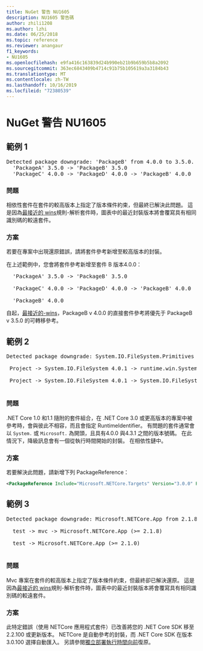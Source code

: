 ```yaml
---
title: NuGet 警告 NU1605
description: NU1605 警告碼
author: zhili1208
ms.author: lzhi
ms.date: 06/25/2018
ms.topic: reference
ms.reviewer: anangaur
f1_keywords:
- NU1605
ms.openlocfilehash: e9fa416c163839d24b990eb21b9b659b5b8a2092
ms.sourcegitcommit: 363ec6843409b4714c91b75b105619a3a3184b43
ms.translationtype: MT
ms.contentlocale: zh-TW
ms.lasthandoff: 10/16/2019
ms.locfileid: "72380539"
---
```

# <a name="nuget-warning-nu1605"></a>NuGet 警告 NU1605

## <a name="example-1"></a>範例 1

<pre>Detected package downgrade: 'PackageB' from 4.0.0 to 3.5.0. Reference the package directly from the project to select a different version.<br/>  'PackageA' 3.5.0 -> 'PackageB' 3.5.0<br/>  'PackageC' 4.0.0 -> 'PackageD' 4.0.0 -> 'PackageB' 4.0.0</pre>

### <a name="issue"></a>問題
相依性套件在套件的較高版本上指定了版本條件約束，但最終已解決此問題。 這是因為[最接近的 wins](../../concepts/dependency-resolution.md#nearest-wins)規則-解析套件時，圖表中的最近封裝版本將會覆寫具有相同識別碼的較遠套件。

### <a name="solution"></a>方案
若要在專案中出現還原錯誤，請將套件參考新增至較高版本的封裝。

在上述範例中，您會將套件參考新增至套件 B 版本4.0.0：

<pre>
  'PackageA' 3.5.0 -> 'PackageB' 3.5.0<br/>
  'PackageC' 4.0.0 -> 'PackageD' 4.0.0 -> 'PackageB' 4.0.0<br/>
  'PackageB' 4.0.0
</pre>

自起，[最接近的-wins](../../concepts/dependency-resolution.md#nearest-wins)，PackageB v 4.0.0 的直接套件參考將優先于 PackageB v 3.5.0 的可轉移參考。

## <a name="example-2"></a>範例 2
<pre>
Detected package downgrade: System.IO.FileSystem.Primitives from 4.3.0 to 4.0.1. Reference the package directly from the project to select a different version.</br>
 Project -> System.IO.FileSystem 4.0.1 -> runtime.win.System.IO.FileSystem 4.3.0 -> System.IO.FileSystem.Primitives (>= 4.3.0)</br>
 Project -> System.IO.FileSystem 4.0.1 -> System.IO.FileSystem.Primitives (>= 4.0.1)</br>
</pre>

### <a name="issue"></a>問題 

.NET Core 1.0 和1.1 隨附的套件組合，在 .NET Core 3.0 或更高版本的專案中被參考時，會與彼此不相容，而且會指定 RuntimeIdentifier。  有問題的套件通常會以 `System.` 或 `Microsoft.` 為開頭，且具有4.0.0 與4.3.1 之間的版本號碼。  在此情況下，降級訊息會有一個從執行時間開始的封裝。<RID> 在相依性鏈中。

### <a name="solution"></a>方案

若要解決此問題，請新增下列 PackageReference：

```xml
<PackageReference Include="Microsoft.NETCore.Targets" Version="3.0.0" PrivateAssets="all" />
```

## <a name="example-3"></a>範例 3

<pre>Detected package downgrade: Microsoft.NETCore.App from 2.1.8 to 2.1.0. Reference the package directly from the project to select a different version.<br/>
  test -> mvc -> Microsoft.NETCore.App (>= 2.1.8)<br/>
  test -> Microsoft.NETCore.App (>= 2.1.0)<br/>
</pre>

### <a name="issue"></a>問題
Mvc 專案在套件的較高版本上指定了版本條件約束，但最終卻已解決還原。 這是因為[最接近的 wins](../../concepts/dependency-resolution.md#nearest-wins)規則-解析套件時，圖表中的最近封裝版本將會覆寫具有相同識別碼的較遠套件。

### <a name="solution"></a>方案
此特定錯誤（使用 NETCore 應用程式套件）已改善將您的 .NET Core SDK 移至2.2.100 或更新版本。 NETCore 是自動參考的封裝，而 .NET Core SDK 在版本3.0.100 選擇自動匯入。 另請參閱[獨立部署執行時間向前](/dotnet/core/deploying/runtime-patch-selection)復原。
